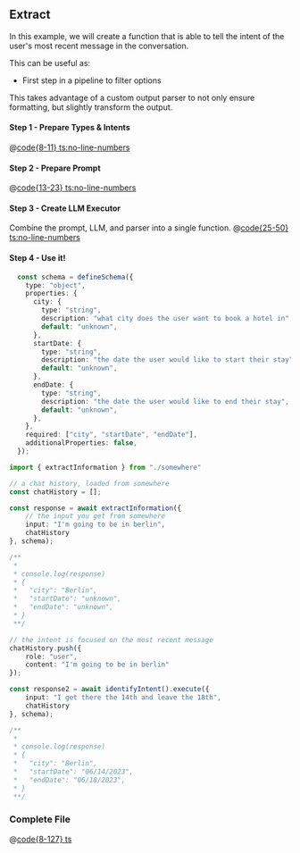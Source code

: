 ## Extract 

In this example, we will create a function that is able to tell the intent of the user's most recent message in the conversation.

This can be useful as:
- First step in a pipeline to filter options

This takes advantage of a custom output parser to not only ensure formatting, but slightly transform the output.

#### Step 1 - Prepare Types & Intents
@[code{8-11} ts:no-line-numbers](../../../examples/extractBot.ts)

#### Step 2 - Prepare Prompt
@[code{13-23} ts:no-line-numbers](../../../examples/extractBot.ts)

#### Step 3 - Create LLM Executor
Combine the prompt, LLM, and parser into a single function.
@[code{25-50} ts:no-line-numbers](../../../examples/extractBot.ts)


#### Step 4 - Use it!

```typescript
  const schema = defineSchema({
    type: "object",
    properties: {
      city: {
        type: "string",
        description: "what city does the user want to book a hotel in",
        default: "unknown",
      },
      startDate: {
        type: "string",
        description: "the date the user would like to start their stay",
        default: "unknown",
      },
      endDate: {
        type: "string",
        description: "the date the user would like to end their stay",
        default: "unknown",
      },
    },
    required: ["city", "startDate", "endDate"],
    additionalProperties: false,
  });
```


```ts
import { extractInformation } from "./somewhere"

// a chat history, loaded from somewhere
const chatHistory = [];

const response = await extractInformation({
    // the input you get from somewhere
    input: "I'm going to be in berlin",
    chatHistory
}, schema);

/**
 * 
 * console.log(response)
 * {
 *   "city": "Berlin",
 *   "startDate": "unknown",
 *   "endDate": "unknown",
 * }
 **/

// the intent is focused on the most recent message
chatHistory.push({ 
    role: "user",
    content: "I'm going to be in berlin"
});

const response2 = await identifyIntent().execute({
    input: "I get there the 14th and leave the 18th",
    chatHistory
}, schema);

/**
 * 
 * console.log(response)
 * {
 *   "city": "Berlin",
 *   "startDate": "06/14/2023",
 *   "endDate": "06/18/2023",
 * }
 **/
```

### Complete File
@[code{8-127} ts](../../../examples/extractBot.ts)

